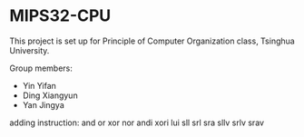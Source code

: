 # MIPS32-CPU



This project is set up for Principle of Computer Organization class, Tsinghua University.

Group members:

* Yin Yifan
* Ding Xiangyun
* Yan Jingya

adding instruction:
and or xor nor
andi xori lui
sll srl sra sllv srlv srav
